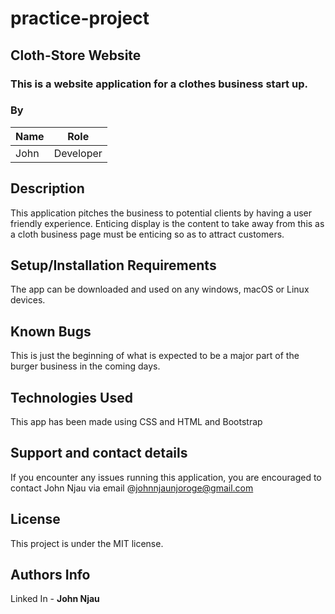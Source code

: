 # practice-project
## Cloth-Store Website


### This is a website application for a clothes business start up.

### By

| Name  | Role      |
| ----- | --------- |
| John  | Developer |


## Description

This application pitches the business to potential clients by having a user friendly experience.
Enticing display is the content to take away from this as a cloth business page must be enticing so as to attract customers.

## Setup/Installation Requirements

The app can be downloaded and used on any windows, macOS or Linux devices.

## Known Bugs

This is just the beginning of what is expected to be a major part of the burger business in the coming days.

## Technologies Used

This app has been made using CSS and HTML and Bootstrap

## Support and contact details

If you encounter any issues running this application, you are encouraged to contact John Njau via email @johnnjaunjoroge@gmail.com

## License

This project is under the MIT license.

## Authors Info
Linked In - **John Njau**
